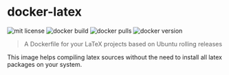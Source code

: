 # docker-latex

![mit license](https://img.shields.io/github/license/p3t3r67x0/docker-latex)
![docker build](https://img.shields.io/docker/cloud/build/opendatacoder/latex)
![docker pulls](https://img.shields.io/docker/pulls/opendatacoder/latex)
![docker version](https://img.shields.io/docker/v/opendatacoder/latex)

> A Dockerfile for your LaTeX projects based on Ubuntu rolling releases

This image helps compiling latex sources without the need to install all latex packages on your system.

